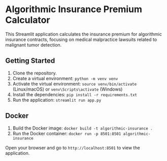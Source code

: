 
# Algorithmic Insurance Premium Calculator

This Streamlit application calculates the insurance premium for algorithmic insurance contracts, focusing on medical malpractice lawsuits related to malignant tumor detection.

## Getting Started

1.  Clone the repository.
2.  Create a virtual environment: `python -m venv venv`
3.  Activate the virtual environment: `source venv/bin/activate` (Linux/macOS) or `venv\Scripts\activate` (Windows)
4.  Install the dependencies: `pip install -r requirements.txt`
5.  Run the application: `streamlit run app.py`

## Docker

1.  Build the Docker image: `docker build -t algorithmic-insurance .`
2.  Run the Docker container: `docker run -p 8501:8501 algorithmic-insurance`

Open your browser and go to `http://localhost:8501` to view the application.
